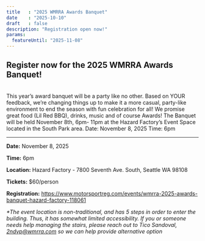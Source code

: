 ```yaml
---
title   : "2025 WMRRA Awards Banquet" 
date    : "2025-10-10"
draft   : false
description: "Registration open now!"
params: 
  featureUntil: "2025-11-08"
---
```


## Register now for the 2025 WMRRA Awards Banquet!
<br />
This year’s award banquet will be a party like no other. Based on YOUR feedback, we’re changing things
up to make it a more casual, party-like environment to end the season with fun celebration for all! We
promise great food (Lil Red BBQ), drinks, music and of course Awards! The Banquet will be held
November 8th, 6pm- 11pm at the Hazard Factory’s Event Space located in the South Park area.
Date: November 8, 2025
Time: 6pm

--------

**Date:** November 8, 2025

**Time:** 6pm

**Location:** Hazard Factory - 7800 Seventh Ave. South, Seattle WA 98108

**Tickets:** $60/person

**Registration:** https://www.motorsportreg.com/events/wmrra-2025-awards-banquet-hazard-factory-118061


_*The event location is non-traditional, and has 5 steps in order to enter the building.  Thus, it has somewhat limited accessibility. If you or someone needs help managing the stairs, please reach out to Tico Sandoval, 2ndvp@wmrra.com so we can help provide alternative option_


